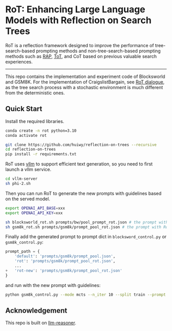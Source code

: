 # RoT: Enhancing Large Language Models with Reflection on Search Trees

RoT is a reflection framework designed to improve the performance of tree-search-based prompting methods and non-tree-search-based prompting methods such as [RAP](https://arxiv.org/abs/2305.14992), [ToT](https://arxiv.org/abs/2305.10601), and CoT based on previous valuable search experiences.

---
This repo contains the implementation and experiment code of Blocksworld and GSM8K. For the implementation of CraigslistBargain, see [RoT dialogue](rot-bargain), as the tree search process with a stochastic environment is much different from the deterministic ones.

## Quick Start
Install the required libraries.
```bash
conda create -n rot python=3.10
conda activate rot

git clone https://github.com/huiwy/reflection-on-trees --recursive
cd reflection-on-trees
pip install -r requirements.txt
```

RoT uses [vllm](https://github.com/vllm-project/vllm) to support efficient text generation, so you need to first launch a vllm service.
```bash
cd vllm-server
sh phi-2.sh
```

Then you can run RoT to generate the new prompts with guidelines based on the served model.
```bash
export OPENAI_API_BASE=xxx
export OPENAI_API_KEY=xxx

sh blocksworld_rot.sh prompts/bw/pool_prompt_rot.json # the prompt with RoT are generated at prompts/bw/pool_prompt_rot.json
sh gsm8k_rot.sh prompts/gsm8k/prompt_pool_rot.json # the prompt with RoT are generated at prompts/gsm8k/prompt_pool_rot.json
```

Finally add the generated prompt to prompt dict in `blocksword_control.py` or `gsm8k_control.py`:
```python
prompt_path = {
    'default': 'prompts/gsm8k/prompt_pool.json',
    'rot': 'prompts/gsm8k/prompt_pool_rot.json',
    ...
+   'rot-new': 'prompts/gsm8k/prompt_pool_rot.json'
}
```

and run with the new prompt with guidelines:

```bash
python gsm8k_control.py --mode mcts --n_iter 10 --split train --prompt rot-new
```

## Acknowledgement 
This repo is built on [llm-reasoner](https://github.com/Ber666/llm-reasoners).

